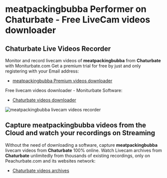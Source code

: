 # meatpackingbubba Performer on Chaturbate - Free LiveCam videos downloader

## Chaturbate Live Videos Recorder

Monitor and record livecam videos of **meatpackingbubba** from **Chaturbate** with Moniturbate.com
Get a premium trial for free by just and only registering with your Email address:
* [meatpackingbubba Premium videos downloader](https://moniturbate.com/request-demo-licence-key.html)

Free livecam videos downloader - Moniturbate Software:
* [Chaturbate videos downloader](https://moniturbate.com/moniturbate-download-software.html)

![meatpackingbubba livecam videos recorder](https://peachurnet.com/templates/moniturbate-software.png)


## Capture meatpackingbubba videos from the Cloud and watch your recordings on Streaming

Without the need of downloading a software, capture **meatpackingbubba** livecam videos from **Chaturbate** 100% online.
Watch Livecam archives from **Chaturbate** unlimitedly from thousands of existing recordings, only on Peachurbate.com and its websites network:
* [Chaturbate videos archives](https://peachurnet.com/)